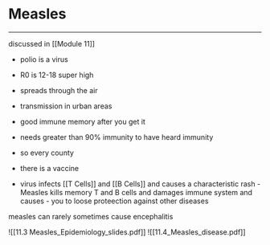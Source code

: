 # Measles
---

discussed in [[Module 11]]

- polio is a virus

- R0 is 12-18 super high

- spreads through the air

- transmission in urban areas

- good immune memory after you get it

- needs greater than 90% immunity to have heard immunity

- so every county 

- there is a vaccine


- virus infects [[T Cells]] and [[B Cells]] and causes a characteristic rash
 -Measles kills memory T and B cells and damages immune system and causes - you to loose proteection against other diseases


measles can rarely sometimes cause encephalitis

![[11.3 Measles_Epidemiology_slides.pdf]]
![[11.4_Measles_disease.pdf]]